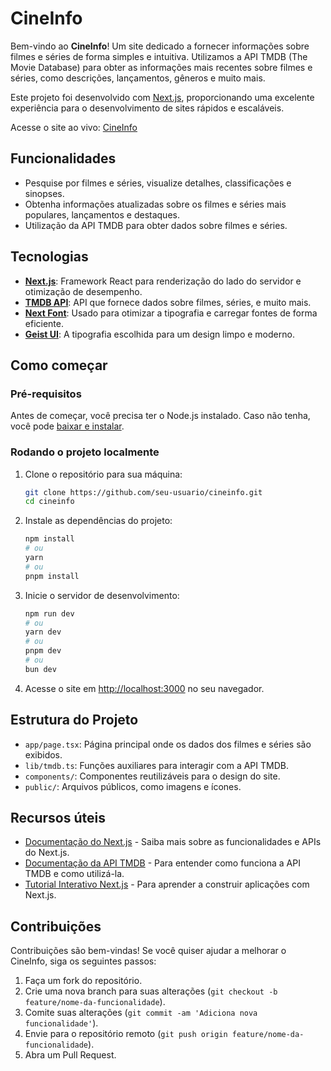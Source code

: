 # CineInfo

Bem-vindo ao **CineInfo**! Um site dedicado a fornecer informações sobre filmes e séries de forma simples e intuitiva. Utilizamos a API TMDB (The Movie Database) para obter as informações mais recentes sobre filmes e séries, como descrições, lançamentos, gêneros e muito mais.

Este projeto foi desenvolvido com [Next.js](https://nextjs.org), proporcionando uma excelente experiência para o desenvolvimento de sites rápidos e escaláveis.

Acesse o site ao vivo: [CineInfo](https://cineinfo-info.vercel.app/inicial)

## Funcionalidades

- Pesquise por filmes e séries, visualize detalhes, classificações e sinopses.
- Obtenha informações atualizadas sobre os filmes e séries mais populares, lançamentos e destaques.
- Utilização da API TMDB para obter dados sobre filmes e séries.

## Tecnologias

- **[Next.js](https://nextjs.org)**: Framework React para renderização do lado do servidor e otimização de desempenho.
- **[TMDB API](https://www.themoviedb.org/documentation/api)**: API que fornece dados sobre filmes, séries, e muito mais.
- **[Next Font](https://nextjs.org/docs/app/building-your-application/optimizing/fonts)**: Usado para otimizar a tipografia e carregar fontes de forma eficiente.
- **[Geist UI](https://vercel.com/font)**: A tipografia escolhida para um design limpo e moderno.

## Como começar

### Pré-requisitos

Antes de começar, você precisa ter o Node.js instalado. Caso não tenha, você pode [baixar e instalar](https://nodejs.org).

### Rodando o projeto localmente

1. Clone o repositório para sua máquina:

    ```bash
    git clone https://github.com/seu-usuario/cineinfo.git
    cd cineinfo
    ```

2. Instale as dependências do projeto:

    ```bash
    npm install
    # ou
    yarn
    # ou
    pnpm install
    ```

3. Inicie o servidor de desenvolvimento:

    ```bash
    npm run dev
    # ou
    yarn dev
    # ou
    pnpm dev
    # ou
    bun dev
    ```

4. Acesse o site em [http://localhost:3000](http://localhost:3000) no seu navegador.

## Estrutura do Projeto

- `app/page.tsx`: Página principal onde os dados dos filmes e séries são exibidos.
- `lib/tmdb.ts`: Funções auxiliares para interagir com a API TMDB.
- `components/`: Componentes reutilizáveis para o design do site.
- `public/`: Arquivos públicos, como imagens e ícones.

## Recursos úteis

- [Documentação do Next.js](https://nextjs.org/docs) - Saiba mais sobre as funcionalidades e APIs do Next.js.
- [Documentação da API TMDB](https://www.themoviedb.org/documentation/api) - Para entender como funciona a API TMDB e como utilizá-la.
- [Tutorial Interativo Next.js](https://nextjs.org/learn) - Para aprender a construir aplicações com Next.js.

## Contribuições

Contribuições são bem-vindas! Se você quiser ajudar a melhorar o CineInfo, siga os seguintes passos:

1. Faça um fork do repositório.
2. Crie uma nova branch para suas alterações (`git checkout -b feature/nome-da-funcionalidade`).
3. Comite suas alterações (`git commit -am 'Adiciona nova funcionalidade'`).
4. Envie para o repositório remoto (`git push origin feature/nome-da-funcionalidade`).
5. Abra um Pull Request.
